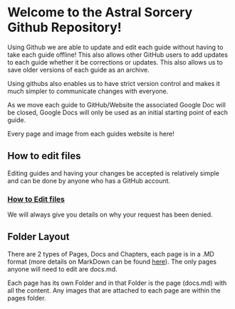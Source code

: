 # Welcome to the Astral Sorcery Github Repository! 

Using Github we are able to update and edit each guide without having to take each guide offline! This also allows other GitHub users to add updates to each guide whether it be corrections or updates. This also allows us to save older versions of each guide as an archive.

Using githubs also enables us to have strict version control and makes it much simpler to communicate changes with everyone.

As we move each guide to GitHub/Website the associated Google Doc will be closed, Google Docs will only be used as an initial starting point of each guide.

Every page and image from each guides website is here!

## How to edit files
Editing guides and having your changes be accepted is relatively simple and can be done by anyone who has a GitHub account.


### [How to Edit files](https://help.github.com/en/articles/editing-files-in-another-users-repository)

We will always give you details on why your request has been denied.

## Folder Layout
There are 2 types of Pages, Docs and Chapters, each page is in a .MD format (more details on MarkDown can be found [here](https://github.com/adam-p/markdown-here/wiki/Markdown-Cheatsheet)). The only pages anyone will need to edit are docs.md.

Each page has its own Folder and in that Folder is the page (docs.md) with all the content. Any images that are attached to each page are within the pages folder.

